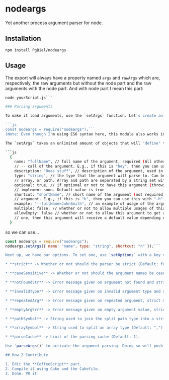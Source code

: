 # nodeargs
Yet another process argument parser for node.

## Installation

`npm install PgBiel/nodeargs`

## Usage
The export will always have a property named `args` and `rawArgs` which are, respectively, the raw arguments but without the node part and the raw arguments with the node part. And with node part I mean this part:

```sh
node yourScript.js```

### Parsing arguments

To make it load arguments, use the `setArgs` function. Let's create an example file:

```js
const nodeargs = require("nodeargs");```
(Note: Even though I'm using ES6 syntax here, this module also works in ES5 and some older versions)

The `setArgs` takes an unlimited amount of objects that will "define" the arguments. Here are the possibilities:

```js
  {
    name: "fullName", // full name of the argument, required (All others are optional). This sets the
    // -- call of the argument. E.g., if this is "hey", then you can use this with "--hey"
    description: "Does stuff", // description of the argument, used in help message (coming soon™)
    type: "string", // the type that the argument will parse to. Can be either string, number, boolean,
    // array, or path. Array and path are separated by a string set with options, explained a little later.
    optional: true, // if optional or not to have this argument (throws error even outside strict!), gonna
    // implement soon. Default value is true
    shortcut: "shortName", // short name of the argument (not required). This sets the - call of the
    // argument. E.g., if this is "h", then you can use this with "-h"
    example: "--fullName=JohnSmith", // an example of usage of the argument to be used in help message (soon™)
    multiple: false, // whether or not to allow multiple usages of this argument (if enabled, the last one is used)
    allowEmpty: false // whether or not to allow this argument to get an empty value, if this is enabled and it gets
    // one, then this argument will receive a default value depending on the type
  }
```
so we can use...
```js
const nodeargs = require("nodeargs");
nodeargs.setArgs({ name: "name", type: "string", shortcut: "n" });```

Next up, we have our options. To set one, use `setOptions` with a key value pair (`setOptions(key, value)`. Any amount of those are accepted, but if you miss the value then it's an error!). Here are the valid options:

* **strict** -> Whether or not should the parser be strict (Default: false). When it is strict, it throws errors on invalid argument, repeated argument (if its `multiple` option is set to false), invalid type for argument and empty argument (if its `allowEmpty` option is set to false).

* **caseSensitive** -> Whether or not should the argument names be case sensitive. (Default: false)

* **notFoundStr** -> Error message given on argument not found and strict mode on. Tip: `{arg}` gets replaced with the argument call.

* **invalidType** -> Error message given on invalid argument type and strict mode on. Tip: `{arg}` gets replaced with the argument name and `{type}` with the _correct_ type.

* **repeatedArg** -> Error message given on repeated argument, strict mode on and its `multiple` option disabled. Tip: `{arg}` gets replaced with the argument name.

* **emptyArgErr** -> Error message given on empty argument value, strict mode on and its `allowEmpty` option disabled. Tip: `{arg}` gets replaced with the argument name.

* **pathSymbol** -> String used to join the split path type into a string (Default: "/"). Please note that this only affects the output; the value given will always be split by `/` and `\` (the `\` one is for Windows compatibility).

* **arraySymbol** -> String used to split an array type (Default: ","). This affects the input value.

* **parseCache** -> Limit of the parsing cache (Default: 1).

Use `parseArgs()` to activate the argument parsing. Doing so will push to the `lastParsed` property of the module, or remove the first element of the array and push in case the cache limit defined at options is exceeded. It also returns the parsed arguments.

## How 2 Contribute

1. Edit the **CoffeeScript** part.
2. Compile it using Cake and the Cakefile.
3. Done. PR it.

